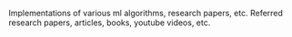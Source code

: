 Implementations of various ml algorithms, research papers, etc.
Referred research papers, articles, books, youtube videos, etc.
